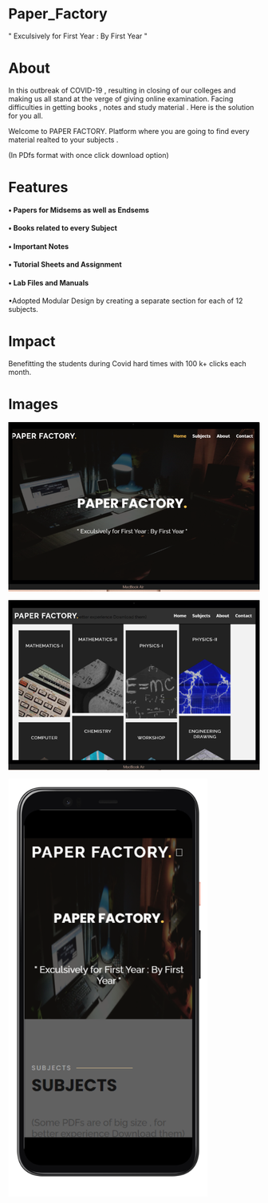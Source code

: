 # Paper_Factory
 " Exculsively for First Year : By First Year "
 
<h1>About</h1>
In this outbreak of COVID-19 , resulting in closing of our
colleges and making us all stand at the verge of giving online
examination. Facing difficulties in getting books , notes and
study material . Here is the solution for you all.

Welcome to PAPER FACTORY.
Platform where you are going to find every material realted to
your subjects .

(In PDfs format with once click download option)

<h1> Features</h1>
<h4>• Papers for Midsems as well as Endsems</h4>
<h4>• Books related to every Subject</h4>
<h4>• Important Notes</h4>
<h4>• Tutorial Sheets and Assignment</h4>
<h4>• Lab Files and Manuals</h4>

•Adopted Modular Design by creating a separate section for each of
12 subjects.


<h1> Impact </h1>
Benefitting the students during Covid hard times with 100
k+ clicks each month.

<h1> Images </h1>
<p float="left">
  <img src="/screenshot/paper.png" width="700" />
</p>

<p float="left">
  <img src="/screenshot/paper3.png" width="700" />
</p>

<p float="left">
  <img src="/screenshot/paper2.png" width="400" />
</p>
